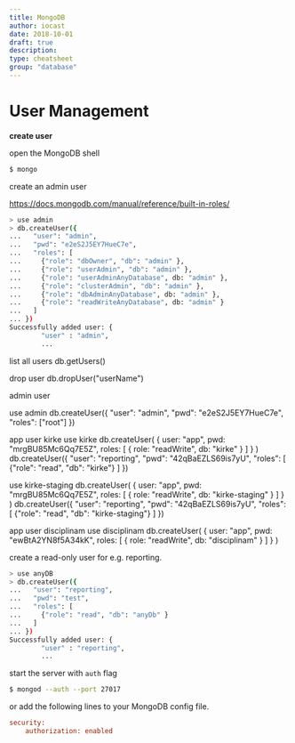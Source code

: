 ```yaml
---
title: MongoDB
author: iocast
date: 2018-10-01
draft: true
description:
type: cheatsheet
group: "database"
---
```


# User Management

**create user**

open the MongoDB shell

```bash
$ mongo
```

create an admin user

https://docs.mongodb.com/manual/reference/built-in-roles/


```bash
> use admin
> db.createUser({
...   "user": "admin",
...   "pwd": "e2eS2J5EY7HueC7e",
...   "roles": [
...     {"role": "dbOwner", "db": "admin" },
...     {"role": "userAdmin", "db": "admin" },
...     {"role": "userAdminAnyDatabase", db: "admin" },
...     {"role": "clusterAdmin", "db": "admin" },
...     {"role": "dbAdminAnyDatabase", db: "admin" },
...     {"role": "readWriteAnyDatabase", db: "admin" }
...   ]
... })
Successfully added user: {
        "user" : "admin",
        ...
```

list all users
db.getUsers()

drop user
db.dropUser("userName")


admin user

use admin
db.createUser({
  "user": "admin",
  "pwd": "e2eS2J5EY7HueC7e",
  "roles": ["root"]
})


app user kirke
use kirke
db.createUser(
  {
    user: "app",
    pwd: "mrgBU85Mc6Qq7E5Z",
    roles: [ { role: "readWrite", db: "kirke" }  ]
  }
)
db.createUser({
  "user": "reporting",
  "pwd": "42qBaEZLS69is7yU",
  "roles": [
    {"role": "read", "db": "kirke"}
  ]
})


use kirke-staging
db.createUser(
  {
    user: "app",
    pwd: "mrgBU85Mc6Qq7E5Z",
    roles: [ { role: "readWrite", db: "kirke-staging" }  ]
  }
)
db.createUser({
  "user": "reporting",
  "pwd": "42qBaEZLS69is7yU",
  "roles": [
    {"role": "read", "db": "kirke-staging"}
  ]
})



app user disciplinam
use disciplinam
db.createUser(
  {
    user: "app",
    pwd: "ewBtA2YN8f5A34kK",
    roles: [ { role: "readWrite", db: "disciplinam" } ]
  }
)


create a read-only user for e.g. reporting.

```bash
> use anyDB
> db.createUser({
...   "user": "reporting",
...   "pwd": "test",
...   "roles": [
...     {"role": "read", "db": "anyDb" }
...   ]
... })
Successfully added user: {
        "user" : "reporting",
        ...
```

start the server with `auth` flag

```bash
$ mongod --auth --port 27017
```

or add the following lines to your MongoDB config file.

```ini
security:
    authorization: enabled
```
